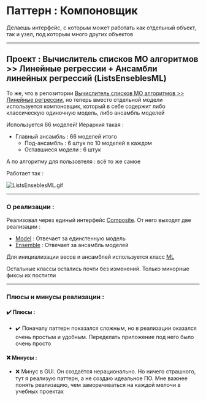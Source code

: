 # Паттерн : Компоновщик

Делаешь интерфейс, с которым может работать как отдельный объект, так и узел, под которым много других объектов

----

## Проект : Вычислитель списков МО алгоритмов >> Линейные регрессии + Ансамбли линейных регрессий (ListsEnseblesML)

То же, что в репозитории [Вычислитель списков МО алгоритмов >> Линейные регрессии](https://github.com/andybeardness/Learning-OOP/tree/main/11-Iterator-ListsML), но теперь вместо отдельной модели используется компоновщик, который в себе содержит либо классическую одиночную модель, либо ансамбль моделей

Используется 66 моделей! Иерархия такая :

- Главный ансамбль : 66 моделей итого
	- Под-ансамбль : 6 штук по 10 моделей в каждом
	- Оставшиеся модели : 6 штук

А по алгоритму для пользовтеля : всё то же самое

Работает так :

![ListsEnseblesML.gif](https://github.com/andybeardness/Learning-OOP/blob/main/imgs/ListsEnseblesML.gif)

----

### О реализации :

Реализовал через единый интерфейс [Composite](https://github.com/andybeardness/Learning-OOP/blob/main/12-Composite-ListsEnseblesML/src/ML/Models/Composite.java). От него выходят две реализации :

- [Model](https://github.com/andybeardness/Learning-OOP/blob/main/12-Composite-ListsEnseblesML/src/ML/Models/Model.java) : Отвечает за единстенную модель
- [Ensemble](https://github.com/andybeardness/Learning-OOP/blob/main/12-Composite-ListsEnseblesML/src/ML/Models/Ensemble.java) : Отвечает за ансамбль моделей

Для инициализации весов и ансамблей используется класс [ML](https://github.com/andybeardness/Learning-OOP/blob/main/12-Composite-ListsEnseblesML/src/ML/ML.java)

Остальные классы остались почти без изменений. Только минорные фиксы их постигли

----

### Плюсы и минусы реализации : 

#### ✔️ Плюсы :

- ✔️ Поначалу паттерн показался сложным, но в реализации оказался очень простым и удобным. Переделать приложение под него было очень просто

#### ❌ Минусы :

- ❌ Минус в GUI. Он создаётся нерационально. Но ничего страшного, тут я реализую паттерн, а не создаю идеальное ПО. Мне важнее понять реализацию, чем заморачиваться на каждой мелочи в учебных проектах
